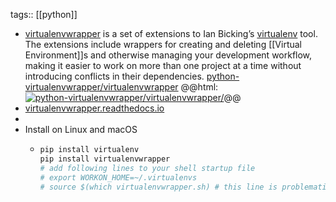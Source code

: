 tags:: [[python]]

- [virtualenvwrapper](https://pypi.org/project/virtualenvwrapper/) is a set of extensions to Ian Bicking’s [virtualenv](https://pypi.python.org/pypi/virtualenv) tool. The extensions include wrappers for creating and deleting [[Virtual Environment]]s and otherwise managing your development workflow, making it easier to work on more than one project at a time without introducing conflicts in their dependencies.
  [python-virtualenvwrapper/virtualenvwrapper](https://github.com/python-virtualenvwrapper/virtualenvwrapper)
  @@html: <a href="https://github.com/python-virtualenvwrapper/virtualenvwrapper/"><img src="https://github-readme-stats-astronomer.vercel.app/api/pin/?username=python-virtualenvwrapper&repo=virtualenvwrapper&theme=tokyonight" alt="python-virtualenvwrapper/virtualenvwrapper/"/></a>@@
- [virtualenvwrapper.readthedocs.io](https://virtualenvwrapper.readthedocs.io/)
-
- Install on Linux and macOS
	- ```bash
	  pip install virtualenv
	  pip install virtualenvwrapper
	  # add following lines to your shell startup file
	  # export WORKON_HOME=~/.virtualenvs
	  # source $(which virtualenvwrapper.sh) # this line is problematic, need to find fix
	  ```